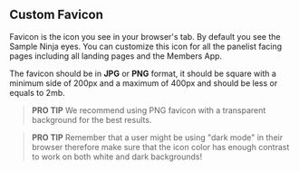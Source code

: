 ## Custom Favicon

Favicon is the icon you see in your browser's tab. By default you see the Sample Ninja eyes. You can customize this icon for all the panelist facing pages including all landing pages and the Members App.

The favicon should be in **JPG** or **PNG** format, it should be square with a minimum side of 200px and a maximum of 400px and should be less or equals to 2mb.

> **PRO TIP** We recommend using PNG favicon with a transparent background for the best results.

> **PRO TIP** Remember that a user might be using "dark mode" in their browser therefore make sure that the icon color has enough contrast to work on both white and dark backgrounds!
